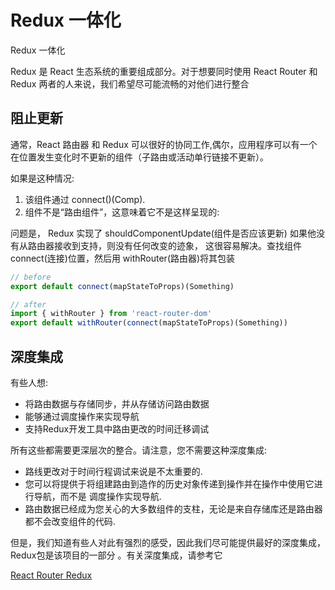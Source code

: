#  Redux 一体化  
   Redux 一体化  
   

Redux 是 React 生态系统的重要组成部分。对于想要同时使用 React Router 和 Redux 两者的人来说，我们希望尽可能流畅的对他们进行整合

## 阻止更新  
  
   
通常，React 路由器 和 Redux 可以很好的协同工作,偶尔，应用程序可以有一个在位置发生变化时不更新的组件（子路由或活动单行链接不更新）。

如果是这种情况:

1. 该组件通过 connect()(Comp).  
2. 组件不是“路由组件”，这意味着它不是这样呈现的:<Route component={SomeConnectedThing}/>

    

问题是， Redux 实现了  shouldComponentUpdate(组件是否应该更新) 如果他没有从路由器接收到支持，则没有任何改变的迹象，
这很容易解决。查找组件 connect(连接)位置，然后用 withRouter(路由器)将其包装

```js
// before
export default connect(mapStateToProps)(Something)

// after
import { withRouter } from 'react-router-dom'
export default withRouter(connect(mapStateToProps)(Something))
```

## 深度集成

有些人想:

-  将路由数据与存储同步，并从存储访问路由数据
-  能够通过调度操作来实现导航
-  支持Redux开发工具中路由更改的时间迁移调试

所有这些都需要更深层次的整合。请注意，您不需要这种深度集成:

-   路线更改对于时间行程调试来说是不太重要的.
-  您可以将提供于将组建路由到造作的历史对象传递到操作并在操作中使用它进行导航，而不是
   调度操作实现导航.
-   路由数据已经成为您关心的大多数组件的支柱，无论是来自存储库还是路由器都不会改变组件的代码.

但是，我们知道有些人对此有强烈的感受，因此我们尽可能提供最好的深度集成，Redux包是该项目的一部分
。有关深度集成，请参考它

[React Router Redux](https://github.com/reacttraining/react-router/tree/master/packages/react-router-redux)

